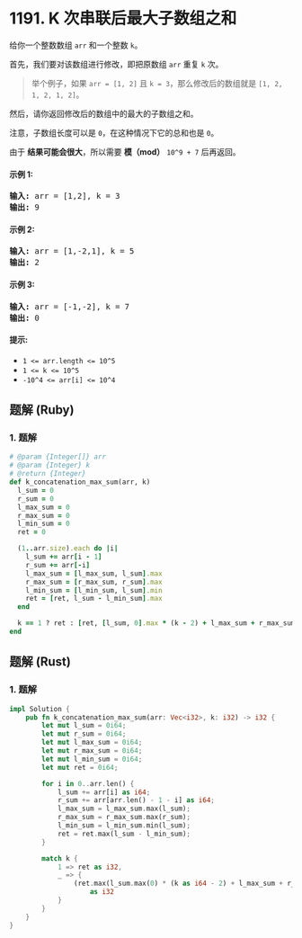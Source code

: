 # 1191. K 次串联后最大子数组之和
给你一个整数数组 `arr` 和一个整数 `k`。

首先，我们要对该数组进行修改，即把原数组 `arr` 重复 `k` 次。

> 举个例子，如果 `arr = [1, 2]` 且 `k = 3`，那么修改后的数组就是 `[1, 2, 1, 2, 1, 2]`。

然后，请你返回修改后的数组中的最大的子数组之和。

注意，子数组长度可以是 `0`，在这种情况下它的总和也是 `0`。

由于 **结果可能会很大**，所以需要 **模（mod）** `10^9 + 7` 后再返回。

#### 示例 1:
<pre>
<strong>输入:</strong> arr = [1,2], k = 3
<strong>输出:</strong> 9
</pre>

#### 示例 2:
<pre>
<strong>输入:</strong> arr = [1,-2,1], k = 5
<strong>输出:</strong> 2
</pre>

#### 示例 3:
<pre>
<strong>输入:</strong> arr = [-1,-2], k = 7
<strong>输出:</strong> 0
</pre>

#### 提示:
* `1 <= arr.length <= 10^5`
* `1 <= k <= 10^5`
* `-10^4 <= arr[i] <= 10^4`

## 题解 (Ruby)

### 1. 题解
```Ruby
# @param {Integer[]} arr
# @param {Integer} k
# @return {Integer}
def k_concatenation_max_sum(arr, k)
  l_sum = 0
  r_sum = 0
  l_max_sum = 0
  r_max_sum = 0
  l_min_sum = 0
  ret = 0

  (1..arr.size).each do |i|
    l_sum += arr[i - 1]
    r_sum += arr[-i]
    l_max_sum = [l_max_sum, l_sum].max
    r_max_sum = [r_max_sum, r_sum].max
    l_min_sum = [l_min_sum, l_sum].min
    ret = [ret, l_sum - l_min_sum].max
  end

  k == 1 ? ret : [ret, [l_sum, 0].max * (k - 2) + l_max_sum + r_max_sum].max % 1_000_000_007
end
```

## 题解 (Rust)

### 1. 题解
```Rust
impl Solution {
    pub fn k_concatenation_max_sum(arr: Vec<i32>, k: i32) -> i32 {
        let mut l_sum = 0i64;
        let mut r_sum = 0i64;
        let mut l_max_sum = 0i64;
        let mut r_max_sum = 0i64;
        let mut l_min_sum = 0i64;
        let mut ret = 0i64;

        for i in 0..arr.len() {
            l_sum += arr[i] as i64;
            r_sum += arr[arr.len() - 1 - i] as i64;
            l_max_sum = l_max_sum.max(l_sum);
            r_max_sum = r_max_sum.max(r_sum);
            l_min_sum = l_min_sum.min(l_sum);
            ret = ret.max(l_sum - l_min_sum);
        }

        match k {
            1 => ret as i32,
            _ => {
                (ret.max(l_sum.max(0) * (k as i64 - 2) + l_max_sum + r_max_sum) % 1_000_000_007)
                    as i32
            }
        }
    }
}
```
